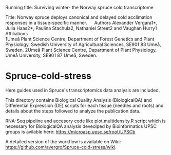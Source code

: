 	
Running title: Surviving winter- the Norway spruce cold transcriptome

Title: Norway spruce deploys canonical and delayed cold acclimation responses in a  tissue-specific manner. 
 
Authors 
		Alexander Vergara1*, Julia Haas2*, Paulina Stachula2, Nathaniel Street2 and Vaughan Hurry1
Affiliations	
	1Umeå Plant Science Centre, Department of Forest Genetics and Plant Physiology, Swedish University of Agricultural Sciences, SE901 83 Umeå, Sweden. 2Umeå Plant Science Centre, Department of Plant Physiology, Umeå University, SE901 87 Umeå, Sweden.

# Spruce-cold-stress

Here guides used in Spruce's transcriptomics data analysis are included.

This directory contains Biological Quality Analysis (BiologicalQA) and Differential Expression (DE) scripts for each tissue (needles and roots) and details about the steps followed to analyze the publication data.  

RNA-Seq pipeline and accesory code like plot.multidensity.R script which is necessary for BiologicalQA analysis deveolped by Bioinformatics UPSC groups is avilable here:
https://microasp.upsc.se/root/UPSCb

A detailed version of the workflow is available on Wiki:
https://github.com/avergro/Spruce-cold-stress/wiki.


